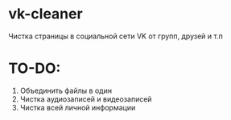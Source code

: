 # vk-cleaner
Чистка страницы в социальной сети VK от групп, друзей и т.п

# TO-DO:
1. Объединить файлы в один
2. Чистка аудиозаписей и видеозаписей
3. Чистка всей личной информации
